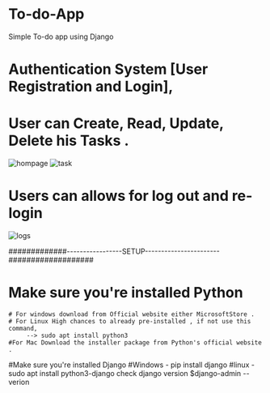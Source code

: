 # To-do-App
Simple To-do app using Django

# Authentication System [User Registration and Login],
# User can Create, Read, Update, Delete his Tasks .

![hompage](https://user-images.githubusercontent.com/77879315/213750167-b2ba8eea-f3f1-4e11-922e-0b8db03ed1ef.jpg)
![task](https://user-images.githubusercontent.com/77879315/213750221-696ad60c-8be5-4c05-8969-23b7eb4c87ca.jpg)

# Users can allows for log out and re-login
![logs](https://user-images.githubusercontent.com/77879315/213750254-1e5016e3-8c1d-41e2-9a1a-4a3748649784.jpg)

#############-----------------SETUP-----------------------###################

# Make sure you're installed Python 
    # For windows download from Official website either MicrosoftStore .
    # For Linux High chances to already pre-installed , if not use this command, 
         --> sudo apt install python3
    #For Mac Download the installer package from Python's official website .
    
#Make sure you're installed Django
     #Windows - pip install django
     #linux - sudo apt install python3-django
              check django version $django-admin --verion
